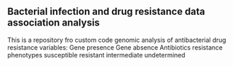 ## Bacterial infection and drug resistance data association analysis
This is a repository fro custom code genomic analysis of antibacterial drug resistance
variables:
	Gene presence
	Gene absence
	Antibiotics resistance phenotypes
		susceptible
		resistant
		intermediate
		undetermined
	
